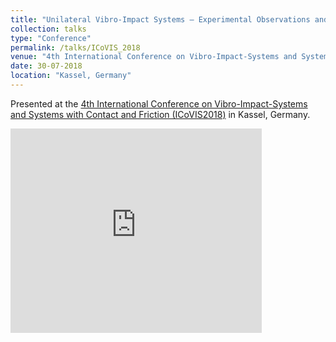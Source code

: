 ```yaml
---
title: "Unilateral Vibro-Impact Systems – Experimental Observations and Theoretical Predictions using the Coefficient of Restitution"
collection: talks
type: "Conference"
permalink: /talks/ICoVIS_2018
venue: "4th International Conference on Vibro-Impact-Systems and Systems with Contact and Friction – ICoVIS"
date: 30-07-2018
location: "Kassel, Germany"
---
```


Presented at the [4th International Conference on Vibro-Impact-Systems and Systems with Contact and Friction (ICoVIS2018)](http://www.itm.kit.edu/icovis2018/88.php) in Kassel, Germany.

<style>
    .responsive-wrap iframe{ max-width: 100%;}
</style>

<div class="responsive-wrap">
    <iframe src="https://onedrive.live.com/embed?cid=B7FE94897B491732&resid=B7FE94897B491732%21768&authkey=AMHcEODJNTmMTHQ&em=2" width="402" height="327" frameborder="0" scrolling="no" allowfullscreen="true" mozallowfullscreen="true" webkitallowfullscreen="true"></iframe>    
</div>
